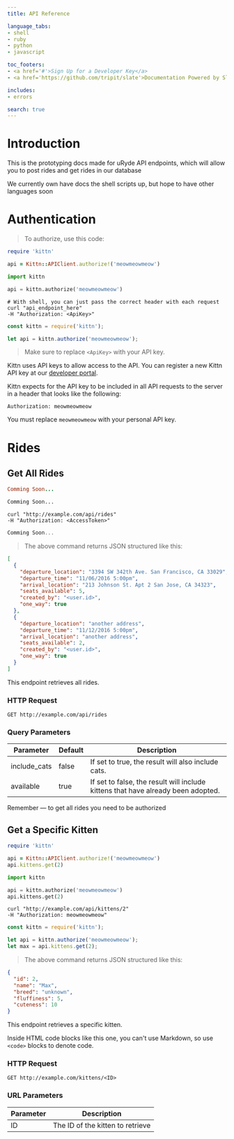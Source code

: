 ```yaml
---
title: API Reference

language_tabs:
- shell
- ruby
- python
- javascript

toc_footers:
- <a href='#'>Sign Up for a Developer Key</a>
- <a href='https://github.com/tripit/slate'>Documentation Powered by Slate</a>

includes:
- errors

search: true
---
```


# Introduction

<!-- Welcome to the Kittn API! You can use our API to access Kittn API endpoints, which can get information on various cats, kittens, and breeds in our database.

We have language bindings in Shell, Ruby, and Python! You can view code examples in the dark area to the right, and you can switch the programming language of the examples with the tabs in the top right.

This example API documentation page was created with [Slate](https://github.com/tripit/slate). Feel free to edit it and use it as a base for your own API's documentation. -->

This is the prototyping docs made for uRyde API endpoints, which will allow you to post rides and get rides in our database

We currently own have docs the shell scripts up, but hope to have other languages soon


# Authentication

> To authorize, use this code:

```ruby
require 'kittn'

api = Kittn::APIClient.authorize!('meowmeowmeow')
```

```python
import kittn

api = kittn.authorize('meowmeowmeow')
```

```shell
# With shell, you can just pass the correct header with each request
curl "api_endpoint_here"
-H "Authorization: <ApiKey>"
```

```javascript
const kittn = require('kittn');

let api = kittn.authorize('meowmeowmeow');
```

> Make sure to replace `<ApiKey>` with your API key.

Kittn uses API keys to allow access to the API. You can register a new Kittn API key at our [developer portal](http://example.com/developers).

Kittn expects for the API key to be included in all API requests to the server in a header that looks like the following:

`Authorization: meowmeowmeow`

<aside class="notice">
You must replace <code>meowmeowmeow</code> with your personal API key.
</aside>

<!-- # Kittens -->
# Rides

## Get All Rides

```ruby
Comming Soon...
```

```python
Comming Soon...
```

```shell
curl "http://example.com/api/rides"
-H "Authorization: <AccessToken>"
```

```javascript
Comming Soon...
```

> The above command returns JSON structured like this:

```json
[
  {
    "departure_location": "3394 SW 342th Ave. San Francisco, CA 33029",
    "departure_time": "11/06/2016 5:00pm",
    "arrival_location": "213 Johnson St. Apt 2 San Jose, CA 34323",
    "seats_available": 5,
    "created_by": "<user.id>",
    "one_way": true
  },
  {
    "departure_location": "another address",
    "departure_time": "11/12/2016 5:00pm",
    "arrival_location": "another address",
    "seats_available": 2,
    "created_by": "<user.id>",
    "one_way": true
  }
]
  ```

  This endpoint retrieves all rides.

### HTTP Request

  `GET http://example.com/api/rides`

### Query Parameters

  Parameter | Default | Description
  --------- | ------- | -----------
  include_cats | false | If set to true, the result will also include cats.
  available | true | If set to false, the result will include kittens that have already been adopted.

  <aside class="success">
  Remember — to get all rides you need to be authorized
  </aside>

## Get a Specific Kitten

  ```ruby
  require 'kittn'

  api = Kittn::APIClient.authorize!('meowmeowmeow')
  api.kittens.get(2)
  ```

  ```python
  import kittn

  api = kittn.authorize('meowmeowmeow')
  api.kittens.get(2)
  ```

  ```shell
  curl "http://example.com/api/kittens/2"
  -H "Authorization: meowmeowmeow"
  ```

  ```javascript
  const kittn = require('kittn');

  let api = kittn.authorize('meowmeowmeow');
  let max = api.kittens.get(2);
  ```

  > The above command returns JSON structured like this:

  ```json
  {
    "id": 2,
    "name": "Max",
    "breed": "unknown",
    "fluffiness": 5,
    "cuteness": 10
  }
  ```

  This endpoint retrieves a specific kitten.

  <aside class="warning">Inside HTML code blocks like this one, you can't use Markdown, so use <code>&lt;code&gt;</code> blocks to denote code.</aside>

### HTTP Request

  `GET http://example.com/kittens/<ID>`

### URL Parameters

  Parameter | Description
  --------- | -----------
  ID | The ID of the kitten to retrieve
